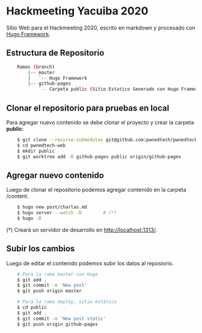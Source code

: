 # Hackmeeting Yacuiba 2020

Sitio Web para el Hackmeeting 2020, escrito en markdown y procesado con [Hugo Framework](https://gohugo.io/).

## Estructura de Repositorio

```bash
    Ramas (branch)
        |-- master
        |	`-- Hugo Framework
        |-- github-pages
        	`-- Carpeta public (Sitio Estatico Generado con Hugo Framework)
```

## Clonar el repositorio para pruebas en local

Para agregar nuevo contenido se debe clonar el proyecto y crear la carpeta **public**: 

```bash
    $ git clone --recurse-submodules git@github.com:pwnedtech/pwnedtech-web.git
    $ cd pwnedtech-web
    $ mkdir public
    $ git worktree add -B github-pages public origin/github-pages
```

## Agregar nuevo contenido

Luego de clonar el repositorio podemos agregar contenido en la carpeta /content.

```bash
    $ hugo new post/charlas.md
    $ hugo server --watch -D        # (*)
    $ hugo -D
```

(*) Creará un servidor de desarrollo en [http://localhost:1313/](http://localhost:1313/).

## Subir los cambios

Luego de editar el contenido podemos subir los datos al reposiorio.

```bash
    # Para la rama master con Hugo
    $ git add .
    $ git commit -m 'New post'
    $ git push origin master

    # Para la rama deploy, sitio estático
    $ cd public
    $ git add .
    $ git commit -m 'New post static'
    $ git push origin github-pages
```